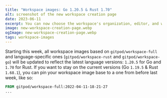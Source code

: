 ```yaml
---
title: "Workspace images: Go 1.20.5 & Rust 1.70"
alt: screenshot of the new workspace creation page
date: 2023-06-11
excerpt: You can now choose the workspace's organization, editor, and workspace class on creation
image: new-workspace-creation-page.webp
ogImage: new-workspace-creation-page.webp
tags: workspace-images
---
```


<script context="module">
  export const prerender = true;
</script>

Starting this week, all workspace images based on `gitpod/workspace-full` and language-specific ones (`gitpod/workspace-rust` and `gitpod/workspace-go`) will be updated to reflect the latest language versions: `1.20.5` for Go and `1.70` for Rust. If you want to stay on the current versions (Go `1.19.5` & Rust `1.68.1`), you can pin your workspace image base to a one from before last week, like so:

```Dockerfile
FROM gitpod/workspace-full:2022-04-11-18-21-27
...
```
